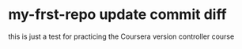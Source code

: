 # my-frst-repo update commit diff
this is just a test for practicing the Coursera version controller course
